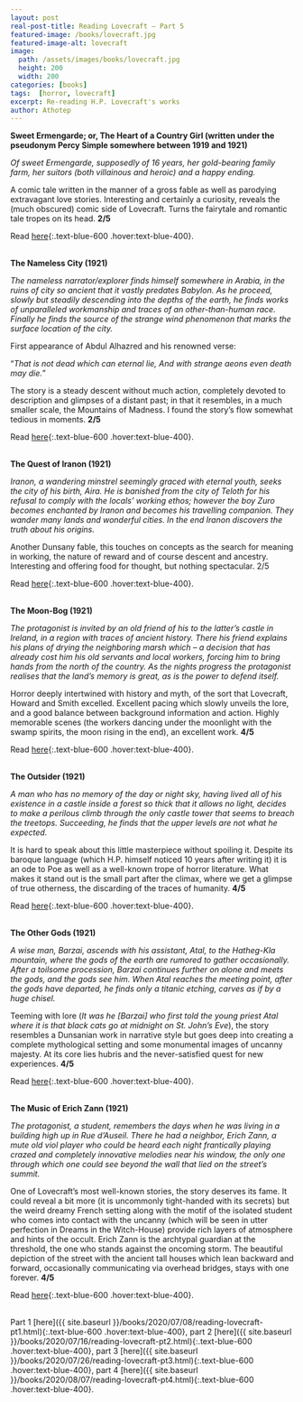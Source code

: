 ```yaml
---
layout: post
real-post-title: Reading Lovecraft – Part 5
featured-image: /books/lovecraft.jpg
featured-image-alt: lovecraft
image:
  path: /assets/images/books/lovecraft.jpg
  height: 200
  width: 200
categories: [books]
tags:  [horror, lovecraft]
excerpt: Re-reading H.P. Lovecraft's works
author: Athotep
---
```


**Sweet Ermengarde; or, The Heart of a Country Girl (written under the pseudonym Percy Simple somewhere between 1919 and 1921)**

*Of sweet Ermengarde, supposedly of 16 years, her gold-bearing family farm, her suitors (both villainous and heroic) and a happy ending.*

A comic tale written in the manner of a gross fable as well as parodying extravagant love stories. Interesting and certainly a curiosity, reveals the (much obscured) comic side of Lovecraft. Turns the fairytale and romantic tale tropes on its head. **2/5**

Read [here](https://www.hplovecraft.com/writings/texts/fiction/se.aspx){:.text-blue-600 .hover:text-blue-400}.  
<br>

**The Nameless City (1921)**

*The nameless narrator/explorer finds himself somewhere in Arabia, in the ruins of city so ancient that it vastly predates Babylon. As he proceed, slowly but steadily descending into the depths of the earth, he finds works of unparalleled workmanship and traces of an other-than-human race. Finally he finds the source of the strange wind phenomenon that marks the surface location of the city.*

First appearance of Abdul Alhazred and his renowned verse:

“*That is not dead which can eternal lie,*
*And with strange aeons even death may die.*”

The story is a steady descent without much action, completely devoted to description and glimpses of a distant past; in that it resembles, in a much smaller scale, the Mountains of Madness. I found the story’s flow somewhat tedious in moments. **2/5**

Read [here](https://www.hplovecraft.com/writings/texts/fiction/nc.aspx){:.text-blue-600 .hover:text-blue-400}.  
<br>

**The Quest of Iranon (1921)**

*Iranon, a wandering minstrel seemingly graced with eternal youth, seeks the city of his birth, Aira. He is banished from the city of Teloth for his refusal to comply with the locals’ working ethos; however the boy Zuro becomes enchanted by Iranon and becomes his travelling companion. They wander many lands and wonderful cities. In the end Iranon discovers the truth about his origins.*

Another Dunsany fable, this touches on concepts as the search for meaning in working, the nature of reward and of course descent and ancestry. Interesting and offering food for thought, but nothing spectacular. 2/5

Read [here](https://www.hplovecraft.com/writings/texts/fiction/qi.aspx){:.text-blue-600 .hover:text-blue-400}.  
<br>

**The Moon-Bog (1921)**

*The protagonist is invited by an old friend of his to the latter’s castle in Ireland, in a region with traces of ancient history. There his friend explains his plans of drying the neighboring marsh which – a decision that has already cost him his old servants and local workers, forcing him to bring hands from the north of the country. As the nights progress the protagonist realises that the land’s memory is great, as is the power to defend itself.*

Horror deeply intertwined with history and myth, of the sort that Lovecraft, Howard and Smith excelled. Excellent pacing which slowly unveils the lore, and a good balance between background information and action. Highly memorable scenes (the workers dancing under the moonlight with the swamp spirits, the moon rising in the end), an excellent work. **4/5**

Read [here](https://www.hplovecraft.com/writings/texts/fiction/mb.aspx){:.text-blue-600 .hover:text-blue-400}.  
<br>

**The Outsider (1921)**

*A man who has no memory of the day or night sky, having lived all of his existence in a castle inside a forest so thick that it allows no light, decides to make a perilous climb through the only castle tower that seems to breach the treetops. Succeeding, he finds that the upper levels are not what he expected.*

It is hard to speak about this little masterpiece without spoiling it. Despite its baroque language (which H.P. himself noticed 10 years after writing it) it is an ode to Poe as well as a well-known trope of horror literature. What makes it stand out is the small part after the climax, where we get a glimpse of true otherness, the discarding of the traces of humanity. **4/5**

Read [here](https://www.hplovecraft.com/writings/texts/fiction/o.aspx){:.text-blue-600 .hover:text-blue-400}.  
<br>

**The Other Gods (1921)**

*A wise man, Barzai, ascends with his assistant, Atal, to the Hatheg-Kla mountain, where the gods of the earth are rumored to gather occasionally. After a toilsome procession, Barzai continues further on alone and meets the gods, and the gods see him. When Atal reaches the meeting point, after the gods have departed, he finds only a titanic etching, carves as if by a huge chisel.*

Teeming with lore (*It was he [Barzai] who first told the young priest Atal where it is that black cats go at midnight on St. John’s Eve*), the story resembles a Dunsanian work in narrative style but goes deep into creating a complete mythological setting and some monumental images of uncanny majesty. At its core lies hubris and the never-satisfied quest for new experiences. **4/5**

Read [here](https://www.hplovecraft.com/writings/texts/fiction/og.aspx){:.text-blue-600 .hover:text-blue-400}.  
<br>

**The Music of Erich Zann (1921)**

*The protagonist, a student, remembers the days when he was living in a building high up in Rue d’Auseil. There he had a neighbor, Erich Zann, a mute old viol player who could be heard each night frantically playing crazed and completely innovative melodies near his window, the only one through which one could see beyond the wall that lied on the street’s summit.*

One of Lovecraft’s most well-known stories, the story deserves its fame. It could reveal a bit more (it is uncommonly tight-handed with its secrets) but the weird dreamy French setting along with the motif of the isolated student who comes into contact with the uncanny (which will be seen in utter perfection in Dreams in the Witch-House) provide rich layers of atmosphere and hints of the occult. Erich Zann is the archtypal guardian at the threshold, the one who stands against the oncoming storm. The beautiful depiction of the street with the ancient tall houses which lean backward and forward, occasionally communicating via overhead bridges, stays with one forever. **4/5**

Read [here](https://www.hplovecraft.com/writings/texts/fiction/mez.aspx){:.text-blue-600 .hover:text-blue-400}.  
<br>

Part 1 [here]({{ site.baseurl }}/books/2020/07/08/reading-lovecraft-pt1.html){:.text-blue-600 .hover:text-blue-400}, part 2 [here]({{ site.baseurl }}/books/2020/07/16/reading-lovecraft-pt2.html){:.text-blue-600 .hover:text-blue-400}, part 3 [here]({{ site.baseurl }}/books/2020/07/26/reading-lovecraft-pt3.html){:.text-blue-600 .hover:text-blue-400}, part 4 [here]({{ site.baseurl }}/books/2020/08/07/reading-lovecraft-pt4.html){:.text-blue-600 .hover:text-blue-400}.  
<br>